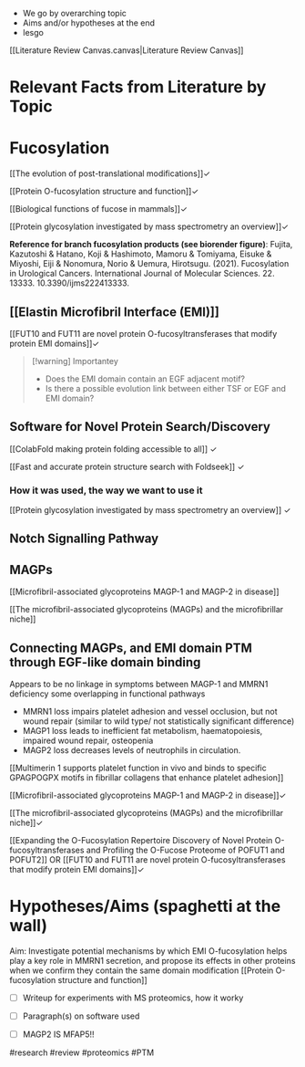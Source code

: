 - We go by overarching topic
- Aims and/or hypotheses at the end
- lesgo

[[Literature Review Canvas.canvas|Literature Review Canvas]]
# Relevant Facts from Literature by Topic

# Fucosylation

[[The evolution of post-translational modifications]]$\checkmark$ 

[[Protein O-fucosylation structure and function]]$\checkmark$ 

[[Biological functions of fucose in mammals]]$\checkmark$ 

[[Protein glycosylation investigated by mass spectrometry an overview]]$\checkmark$ 

**Reference for branch fucosylation products (see biorender figure)**: Fujita, Kazutoshi & Hatano, Koji & Hashimoto, Mamoru & Tomiyama, Eisuke & Miyoshi, Eiji & Nonomura, Norio & Uemura, Hirotsugu. (2021). Fucosylation in Urological Cancers. International Journal of Molecular Sciences. 22. 13333. 10.3390/ijms222413333. 

## [[Elastin Microfibril Interface (EMI)]]

[[FUT10 and FUT11 are novel protein O-fucosyltransferases that modify protein EMI domains]]$\checkmark$ 

> [!warning] Importantey
> - Does the EMI domain contain an EGF adjacent motif? 
> - Is there a possible evolution link between either TSF or EGF and EMI domain?





## Software for Novel Protein Search/Discovery

[[ColabFold making protein folding accessible to all]] $\checkmark$ 


[[Fast and accurate protein structure search with Foldseek]] $\checkmark$ 
### How it was used, the way we want to use it

[[Protein glycosylation investigated by mass spectrometry an overview]] $\checkmark$ 
## Notch Signalling Pathway


## MAGPs

[[Microfibril-associated glycoproteins MAGP-1 and MAGP-2 in disease]]

[[The microfibril-associated glycoproteins (MAGPs) and the microfibrillar niche]]

## Connecting MAGPs, and EMI domain PTM through EGF-like domain binding

Appears to be no linkage in symptoms between MAGP-1 and MMRN1 deficiency some overlapping in functional pathways
- MMRN1 loss impairs platelet adhesion and vessel occlusion, but not wound repair (similar to wild type/ not statistically significant difference)
- MAGP1 loss leads to inefficient fat metabolism, haematopoiesis, impaired wound repair, osteopenia
- MAGP2 loss decreases levels of neutrophils in circulation. 

[[Multimerin 1 supports platelet function in vivo and binds to specific GPAGPOGPX motifs in fibrillar collagens that enhance platelet adhesion]]

[[Microfibril-associated glycoproteins MAGP-1 and MAGP-2 in disease]]$\checkmark$ 

[[The microfibril-associated glycoproteins (MAGPs) and the microfibrillar niche]]$\checkmark$ 

[[Expanding the O-Fucosylation Repertoire Discovery of Novel Protein O-fucosyltransferases and Profiling the O-Fucose Proteome of POFUT1 and POFUT2]] OR
[[FUT10 and FUT11 are novel protein O-fucosyltransferases that modify protein EMI domains]]$\checkmark$ 

# Hypotheses/Aims (spaghetti at the wall)

Aim: Investigate potential mechanisms by which EMI O-fucosylation helps play a key role in MMRN1 secretion, and propose its effects in other proteins when we confirm they contain the same domain modification
[[Protein O-fucosylation structure and function]]

- [ ] Writeup for experiments with MS proteomics, how it worky
- [ ] Paragraph(s) on software used
- [ ] MAGP2 IS MFAP5!!



#research #review #proteomics #PTM 
